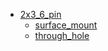 * [2x3_6_pin](/2x3_6_pin)
  * [surface_mount](/2x3_6_pin/surface_mount)
  * [through_hole](/2x3_6_pin/through_hole)
